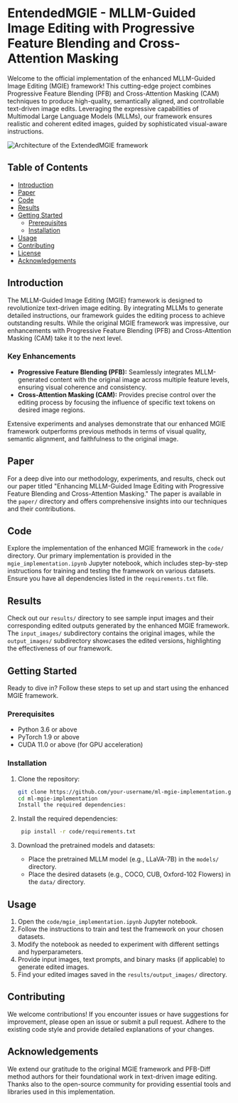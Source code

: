 # EntendedMGIE - MLLM-Guided Image Editing with Progressive Feature Blending and Cross-Attention Masking

Welcome to the official implementation of the enhanced MLLM-Guided Image Editing (MGIE) framework! This cutting-edge project combines Progressive Feature Blending (PFB) and Cross-Attention Masking (CAM) techniques to produce high-quality, semantically aligned, and controllable text-driven image edits. Leveraging the expressive capabilities of Multimodal Large Language Models (MLLMs), our framework ensures realistic and coherent edited images, guided by sophisticated visual-aware instructions.

![Architecture of the ExtendedMGIE framework](https://github.com/Cardano-max/MGIE--ExtendedMGIE/assets/82231509/67957592-05f5-42d8-8e71-40952e9e118b)

## Table of Contents

- [Introduction](#introduction)
- [Paper](#paper)
- [Code](#code)
- [Results](#results)
- [Getting Started](#getting-started)
  - [Prerequisites](#prerequisites)
  - [Installation](#installation)
- [Usage](#usage)
- [Contributing](#contributing)
- [License](#license)
- [Acknowledgements](#acknowledgements)

## Introduction

The MLLM-Guided Image Editing (MGIE) framework is designed to revolutionize text-driven image editing. By integrating MLLMs to generate detailed instructions, our framework guides the editing process to achieve outstanding results. While the original MGIE framework was impressive, our enhancements with Progressive Feature Blending (PFB) and Cross-Attention Masking (CAM) take it to the next level.

### Key Enhancements

- **Progressive Feature Blending (PFB):** Seamlessly integrates MLLM-generated content with the original image across multiple feature levels, ensuring visual coherence and consistency.
- **Cross-Attention Masking (CAM):** Provides precise control over the editing process by focusing the influence of specific text tokens on desired image regions.

Extensive experiments and analyses demonstrate that our enhanced MGIE framework outperforms previous methods in terms of visual quality, semantic alignment, and faithfulness to the original image.

## Paper

For a deep dive into our methodology, experiments, and results, check out our paper titled "Enhancing MLLM-Guided Image Editing with Progressive Feature Blending and Cross-Attention Masking." The paper is available in the `paper/` directory and offers comprehensive insights into our techniques and their contributions.

## Code

Explore the implementation of the enhanced MGIE framework in the `code/` directory. Our primary implementation is provided in the `mgie_implementation.ipynb` Jupyter notebook, which includes step-by-step instructions for training and testing the framework on various datasets. Ensure you have all dependencies listed in the `requirements.txt` file.

## Results

Check out our `results/` directory to see sample input images and their corresponding edited outputs generated by the enhanced MGIE framework. The `input_images/` subdirectory contains the original images, while the `output_images/` subdirectory showcases the edited versions, highlighting the effectiveness of our framework.

## Getting Started

Ready to dive in? Follow these steps to set up and start using the enhanced MGIE framework.

### Prerequisites

- Python 3.6 or above
- PyTorch 1.9 or above
- CUDA 11.0 or above (for GPU acceleration)

### Installation

1. Clone the repository:

   ```bash
   git clone https://github.com/your-username/ml-mgie-implementation.git
   cd ml-mgie-implementation
   Install the required dependencies:


2. Install the required dependencies:

   ```bash
    pip install -r code/requirements.txt

3. Download the pretrained models and datasets:

   - Place the pretrained MLLM model (e.g., LLaVA-7B) in the `models/` directory.
   - Place the desired datasets (e.g., COCO, CUB, Oxford-102 Flowers) in the `data/` directory.

## Usage

1. Open the `code/mgie_implementation.ipynb` Jupyter notebook.
2. Follow the instructions to train and test the framework on your chosen datasets.
3. Modify the notebook as needed to experiment with different settings and hyperparameters.
4. Provide input images, text prompts, and binary masks (if applicable) to generate edited images.
5. Find your edited images saved in the `results/output_images/` directory.

## Contributing

We welcome contributions! If you encounter issues or have suggestions for improvement, please open an issue or submit a pull request. Adhere to the existing code style and provide detailed explanations of your changes.

## Acknowledgements

We extend our gratitude to the original MGIE framework and PFB-Diff method authors for their foundational work in text-driven image editing. Thanks also to the open-source community for providing essential tools and libraries used in this implementation.


